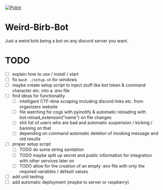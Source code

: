 [![Pylint](https://github.com/THE-ORONCO/weirdBirbDiscordBot/actions/workflows/pylint.yml/badge.svg?branch=master)](https://github.com/THE-ORONCO/weirdBirbDiscordBot/actions/workflows/pylint.yml)
# Weird-Birb-Bot
Just a weird birb being a bot on any discord server you want.

# TODO
- [ ] explain how to use / install / start
- [ ] fix `bash ./setup.sh` for windows
- [ ] maybe create setup script to inject stuff like bot token & command character etc. into a .env file
- [ ] find ideas for functionality
  - [ ] intelligent CTF-time scraping including discord links etc. from organizers website
  - [ ] file watching for cogs with pyinotify & automatic reloading with bot.reload_extension("name") on file changes
  - [ ] shit list of users who are bad and automatic suspension / kicking / banning on that
  - [ ] depending on command automatic deletion of invoking message and old results
- [ ] proper setup script
  - [ ] TODO do some string sanitation
  - [ ] TODO maybe split up secret and public information for integration with other services later on
  - [ ] TODO allow for the creation of an empty .env file with only the required variables / default values
- [ ] add unit testing
- [ ] add automatic deployment (maybe to server or raspberry)